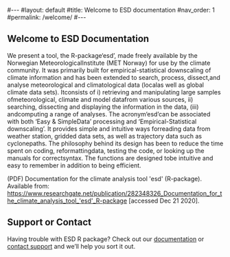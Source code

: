 #---
#layout: default
#title: Welcome to ESD documentation
#nav_order: 1 
#permalink: /welcome/
#---

## Welcome to ESD Documentation

We present a tool, the R-package‘esd’, made freely available by the Norwegian MeteorologicalInstitute (MET Norway) for use by the climate community.  It was primarily built for empirical-statistical downscaling of climate information and has been extended to search, process, dissect,and analyse meteorological and climatological data (localas well as global climate data sets).  Itconsists of i) retrieving and manipulating large samples ofmeteorological, climate and model datafrom various sources, ii) searching, dissecting and displaying the information in the data, (iii) andcomputing a range of analyses. The acronym‘esd’can be associated with both ‘Easy & SimpleData’ processing and ‘Empirical-Statistical downscaling’. It provides simple and intuitive ways forreading data from weather station, gridded data sets, as well as trajectory data such as cyclonepaths. The philosophy behind its design has been to reduce the time spent on coding, reformattingdata, testing the code, or looking up the manuals for correctsyntax. The functions are designed tobe intuitive and easy to remember in addition to being efficient. 

(PDF) Documentation for the climate analysis tool 'esd' (R-package). Available from: https://www.researchgate.net/publication/282348326_Documentation_for_the_climate_analysis_tool_'esd'_R-package [accessed Dec 21 2020].

## Support or Contact

Having trouble with ESD R package? Check out our [documentation](https://docs.github.com/categories/github-pages-basics/) or [contact support](https://github.com/contact) and we’ll help you sort it out.

